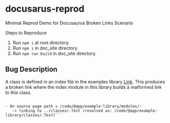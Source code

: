 # docusarus-reprod
Minimal Reprod Demo for Docusaurus Broken Links Scenario 

Steps to Reproduce 

1. Run `npm i` at root directory. 
2. Run `npm i` in doc_site directory. 
3. Run `npm run build` in doc_site directory. 


## Bug Description 

A class is defined in an index file in the examples library [Link](https://github.com/rbala19/docusarus-reprod/blob/main/libs/examples/basic/src/index.ts). 
This produces a broken link where the index module in this library builds a malformed link to this class. 

``````Exhaustive list of all broken links found:

- On source page path = /code/@app/example-library/modules/:
   -> linking to ../classes/.Test (resolved as: /code/@app/example-library/classes/.Test)```
